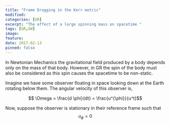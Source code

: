 ```yaml
---
title: "Frame Dragging in the Kerr metric"
modified:
categories: [GR]
excerpt: "The effect of a large spinning mass on spacetime "
tags: [GR,GW]
image:
feature:
date: 2017-02-13
pinned: false
---
```


In Newtonian Mechanics the gravitational field produced by a body depends only on the mass of that body. However, in GR the spin of the body must also be considered as this spin causes the spacetime to be non-static.

Imagine we have some observer floating in space looking down at the Earth rotating below them. The angular velocity of this observer is,

$$ \Omega = \frac{d \phi}{dt} = \frac{u^{\phi}}{u^t}$$

Now, suppose the observer is stationary in their reference frame such that $$ u_{\phi} =0$$
